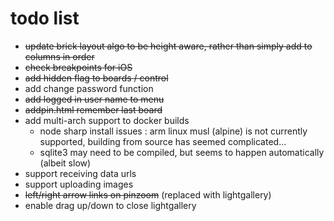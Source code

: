 # todo list

- ~~update brick layout algo to be height aware, rather than simply add to columns in order~~
- ~~check breakpoints for iOS~~
- ~~add hidden flag to boards / control~~
- add change password function
- ~~add logged in user name to menu~~
- ~~addpin.html remember last board~~
- add multi-arch support to docker builds
    - node sharp install issues : arm linux musl (alpine) is not currently supported, building from source has seemed complicated...
    - sqlite3 may need to be compiled, but seems to happen automatically (albeit slow)
- support receiving data urls
- support uploading images
- ~~left/right arrow links on pinzoom~~ (replaced with lightgallery)
- enable drag up/down to close lightgallery
